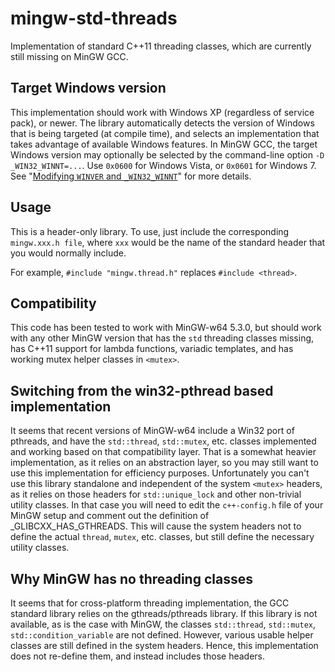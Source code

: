 mingw-std-threads
=================

Implementation of standard C++11 threading classes, which are currently still missing on MinGW GCC.

Target Windows version
----------------------
This implementation should work with Windows XP (regardless of service pack), or newer.
The library automatically detects the version of Windows that is being targeted (at compile time), and selects an implementation that takes advantage of available Windows features.
In MinGW GCC, the target Windows version may optionally be selected by the command-line option `-D _WIN32_WINNT=...`.
Use `0x0600` for Windows Vista, or `0x0601` for Windows 7.
See "[Modifying `WINVER` and `_WIN32_WINNT`](https://docs.microsoft.com/en-us/cpp/porting/modifying-winver-and-win32-winnt)" for more details.

Usage
-----

This is a header-only library. To use, just include the corresponding `mingw.xxx.h file`, where `xxx` would be the name of the standard header that you would normally include.

For example, `#include "mingw.thread.h"` replaces `#include <thread>`.

Compatibility
-------------

This code has been tested to work with MinGW-w64 5.3.0, but should work with any other MinGW version that has the `std` threading classes missing, has C++11 support for lambda functions, variadic templates, and has working mutex helper classes in `<mutex>`.

Switching from the win32-pthread based implementation
-----------------------------------------------------
It seems that recent versions of MinGW-w64 include a Win32 port of pthreads, and have the `std::thread`, `std::mutex`, etc. classes implemented and working based on that compatibility
layer.
That is a somewhat heavier implementation, as it relies on an abstraction layer, so you may still want to use this implementation for efficiency purposes.
Unfortunately you can't use this library standalone and independent of the system `<mutex>` headers, as it relies on those headers for `std::unique_lock` and other non-trivial utility classes.
In that case you will need to edit the `c++-config.h` file of your MinGW setup and comment out the definition of _GLIBCXX_HAS_GTHREADS.
This will cause the system headers not to define the actual `thread`, `mutex`, etc. classes, but still define the necessary utility classes.

Why MinGW has no threading classes 
----------------------------------
It seems that for cross-platform threading implementation, the GCC standard library relies on the gthreads/pthreads library.
If this library is not available, as is the case with MinGW, the classes `std::thread`, `std::mutex`, `std::condition_variable` are not defined.
However, various usable helper classes are still defined in the system headers.
Hence, this implementation does not re-define them, and instead includes those headers.

